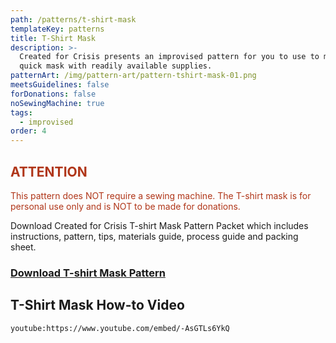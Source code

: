 ```yaml
---
path: /patterns/t-shirt-mask
templateKey: patterns
title: T-Shirt Mask
description: >-
  Created for Crisis presents an improvised pattern for you to use to make a
  quick mask with readily available supplies.
patternArt: /img/pattern-art/pattern-tshirt-mask-01.png
meetsGuidelines: false
forDonations: false
noSewingMachine: true
tags:
  - improvised
order: 4
---
```


<h2 style="color:#b03619">ATTENTION</h2>

<p style="color:#b03619">This pattern does NOT require a sewing machine. The T-shirt mask is for personal use only and is NOT to be made for donations.</p>

Download Created for Crisis T-shirt Mask Pattern Packet which includes instructions, pattern, tips, materials guide, process guide and packing sheet.

### [Download T-shirt Mask Pattern](https://masksnow.org/docs/CFC_Tshirt_Mask_4_6.pdf)

## T-Shirt Mask How-to Video

`youtube:https://www.youtube.com/embed/-AsGTLs6YkQ`
